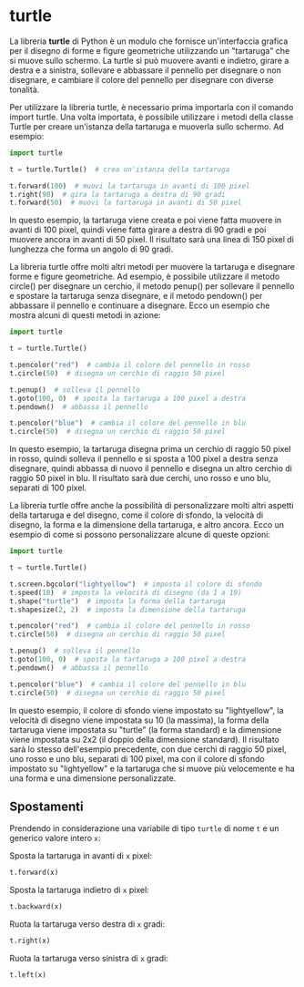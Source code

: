 # turtle

La libreria **turtle** di Python è un modulo che fornisce un'interfaccia grafica per il disegno di forme e figure geometriche utilizzando un "tartaruga" che si muove sullo schermo. La turtle si può muovere avanti e indietro, girare a destra e a sinistra, sollevare e abbassare il pennello per disegnare o non disegnare, e cambiare il colore del pennello per disegnare con diverse tonalità.

Per utilizzare la libreria turtle, è necessario prima importarla con il comando import turtle. Una volta importata, è possibile utilizzare i metodi della classe Turtle per creare un'istanza della tartaruga e muoverla sullo schermo. Ad esempio:

```python
import turtle

t = turtle.Turtle()  # crea un'istanza della tartaruga

t.forward(100)  # muovi la tartaruga in avanti di 100 pixel
t.right(90)  # gira la tartaruga a destra di 90 gradi
t.forward(50)  # muovi la tartaruga in avanti di 50 pixel
```

In questo esempio, la tartaruga viene creata e poi viene fatta muovere in avanti di 100 pixel, quindi viene fatta girare a destra di 90 gradi e poi muovere ancora in avanti di 50 pixel. Il risultato sarà una linea di 150 pixel di lunghezza che forma un angolo di 90 gradi.

La libreria turtle offre molti altri metodi per muovere la tartaruga e disegnare forme e figure geometriche. Ad esempio, è possibile utilizzare il metodo circle() per disegnare un cerchio, il metodo penup() per sollevare il pennello e spostare la tartaruga senza disegnare, e il metodo pendown() per abbassare il pennello e continuare a disegnare. Ecco un esempio che mostra alcuni di questi metodi in azione:

```python
import turtle

t = turtle.Turtle()

t.pencolor("red")  # cambia il colore del pennello in rosso
t.circle(50)  # disegna un cerchio di raggio 50 pixel

t.penup()  # solleva il pennello
t.goto(100, 0)  # sposta la tartaruga a 100 pixel a destra
t.pendown()  # abbassa il pennello

t.pencolor("blue")  # cambia il colore del pennello in blu
t.circle(50)  # disegna un cerchio di raggio 50 pixel
```

In questo esempio, la tartaruga disegna prima un cerchio di raggio 50 pixel in rosso, quindi solleva il pennello e si sposta a 100 pixel a destra senza disegnare, quindi abbassa di nuovo il pennello e disegna un altro cerchio di raggio 50 pixel in blu. Il risultato sarà due cerchi, uno rosso e uno blu, separati di 100 pixel.

La libreria turtle offre anche la possibilità di personalizzare molti altri aspetti della tartaruga e del disegno, come il colore di sfondo, la velocità di disegno, la forma e la dimensione della tartaruga, e altro ancora. Ecco un esempio di come si possono personalizzare alcune di queste opzioni:

```python
import turtle

t = turtle.Turtle()

t.screen.bgcolor("lightyellow")  # imposta il colore di sfondo
t.speed(10)  # imposta la velocità di disegno (da 1 a 10)
t.shape("turtle")  # imposta la forma della tartaruga
t.shapesize(2, 2)  # imposta la dimensione della tartaruga

t.pencolor("red")  # cambia il colore del pennello in rosso
t.circle(50)  # disegna un cerchio di raggio 50 pixel

t.penup()  # solleva il pennello
t.goto(100, 0)  # sposta la tartaruga a 100 pixel a destra
t.pendown()  # abbassa il pennello

t.pencolor("blue")  # cambia il colore del pennello in blu
t.circle(50)  # disegna un cerchio di raggio 50 pixel
```

In questo esempio, il colore di sfondo viene impostato su "lightyellow", la velocità di disegno viene impostata su 10 (la massima), la forma della tartaruga viene impostata su "turtle" (la forma standard) e la dimensione viene impostata su 2x2 (il doppio della dimensione standard). Il risultato sarà lo stesso dell'esempio precedente, con due cerchi di raggio 50 pixel, uno rosso e uno blu, separati di 100 pixel, ma con il colore di sfondo impostato su "lightyellow" e la tartaruga che si muove più velocemente e ha una forma e una dimensione personalizzate.

## Spostamenti

Prendendo in considerazione una variabile di tipo `turtle` di nome `t` e un generico valore intero `x`:

Sposta la tartaruga in avanti di `x` pixel:

```python
t.forward(x)
```

Sposta la tartaruga indietro di `x` pixel:

```python
t.backward(x)
```

Ruota la tartaruga verso destra di `x` gradi:

```python
t.right(x)
```

Ruota la tartaruga verso sinistra di `x` gradi:

```python
t.left(x)
```